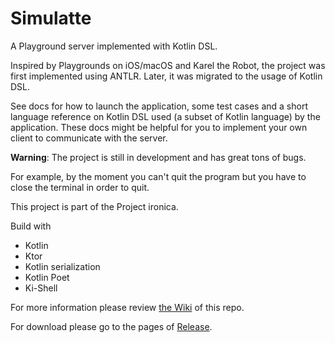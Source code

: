 # Simulatte

A Playground server implemented with Kotlin DSL.

Inspired by Playgrounds on iOS/macOS and Karel the Robot, the project was first implemented using ANTLR. Later, it was 
migrated to the usage of Kotlin DSL.

See docs for how to launch the application, some test cases and a short language reference on Kotlin DSL used (a subset
of Kotlin language) by the application. These docs might be helpful for you to implement your
own client to communicate with the server.

**Warning**: The project is still in development and has great tons of bugs.

For example, by the moment you can't quit the program but you have to close the terminal in order to quit.

This project is part of the Project ironica.

Build with

- Kotlin
- Ktor
- Kotlin serialization
- Kotlin Poet
- Ki-Shell

For more information please review [the Wiki](https://github.com/kokoro-aya/amatsukaze/wiki) of this repo.

For download please go to the pages of [Release](https://github.com/kokoro-aya/amatsukaze/releases).